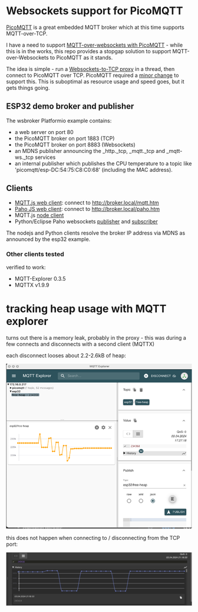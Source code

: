 # Websockets support for PicoMQTT

[PicoMQTT](https://github.com/mlesniew/PicoMQTT) is a great embedded MQTT broker which at this time supports MQTT-over-TCP.

I have a need to support [MQTT-over-websockets with PicoMQTT](https://github.com/mlesniew/PicoMQTT/issues/28) - while this is in the works, this repo provides a stopgap solution to support MQTT-over-Websockets to PicoMQTT as it stands.

The idea is simple - run a [Websockets-to-TCP proxy](src/ProxyWebSocketsServer.h) in a thread, then connect to PicoMQTT over TCP. PicoMQTT required a [minor change](https://github.com/mhaberler/PicoMQTT/commit/f3c85fc7b8b414d561a7814e12f1e7c88d39ee5f) to support this. This is suboptimal as resource usage and speed goes, but it gets things going.

## ESP32 demo broker and publisher

The wsbroker Platformio example contains:

- a web server on port 80
- the PicoMQTT broker on port 1883 (TCP)
- the PicoMQTT broker on port 8883 (Websockets)
- an MDNS publisher announcing the _http._tcp, _mqtt._tcp and _mqtt-ws._tcp services
- an internal publisher which publishes the CPU temperature to a topic like 'picomqtt/esp-DC:54:75:C8:C0:68' (including the MAC address).

## Clients

- [MQTT.js web client](data/mqtt.htm): connect to  http://broker.local/mqtt.htm
- [Paho JS web client](data/paho.htm): connect to  http://broker.local/paho.htm
- MQTT.js [node client](nodejs/mqtt_js_publisher.js)
- Python/Eclipse Paho websockets [publisher](python/publish.py) and [subscriber](python/subscribe.py)

The nodejs and Python clients resolve the broker IP address via MDNS as announced by the esp32 example.

### Other clients tested

verified to work:

* MQTT-Explorer 0.3.5
* MQTTX v1.9.9


# tracking heap usage with MQTT explorer

turns out there is a memory leak, probably in the proxy - this was during a few connects and disconnects with a second client (MQTTX)

each disconnect looses about 2.2-2.6kB of heap:

![alt text](assets/wsclient.png)

this does not happen when connecting to / disconnecting from the TCP port:

![alt text](assets/tcpclient.png)